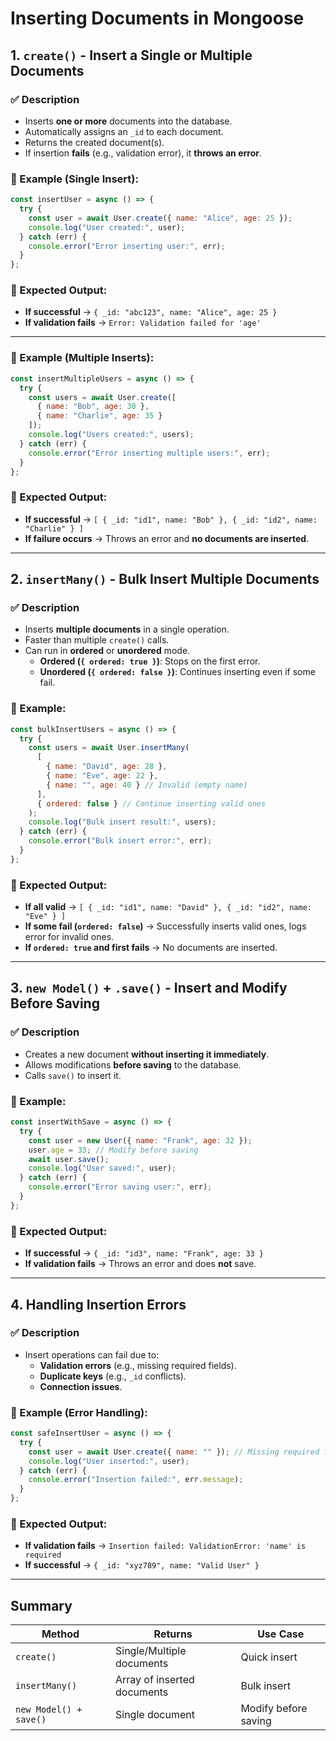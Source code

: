 # Inserting Documents in Mongoose

## 1. `create()` - Insert a Single or Multiple Documents
### ✅ Description
- Inserts **one or more** documents into the database.
- Automatically assigns an `_id` to each document.
- Returns the created document(s).
- If insertion **fails** (e.g., validation error), it **throws an error**.

### 📌 Example (Single Insert):
```js
const insertUser = async () => {
  try {
    const user = await User.create({ name: "Alice", age: 25 });
    console.log("User created:", user);
  } catch (err) {
    console.error("Error inserting user:", err);
  }
};
```

### 🔹 Expected Output:
- **If successful** → `{ _id: "abc123", name: "Alice", age: 25 }`
- **If validation fails** → `Error: Validation failed for 'age'`

---

### 📌 Example (Multiple Inserts):
```js
const insertMultipleUsers = async () => {
  try {
    const users = await User.create([
      { name: "Bob", age: 30 },
      { name: "Charlie", age: 35 }
    ]);
    console.log("Users created:", users);
  } catch (err) {
    console.error("Error inserting multiple users:", err);
  }
};
```

### 🔹 Expected Output:
- **If successful** → `[ { _id: "id1", name: "Bob" }, { _id: "id2", name: "Charlie" } ]`
- **If failure occurs** → Throws an error and **no documents are inserted**.

---

## 2. `insertMany()` - Bulk Insert Multiple Documents
### ✅ Description
- Inserts **multiple documents** in a single operation.
- Faster than multiple `create()` calls.
- Can run in **ordered** or **unordered** mode.
  - **Ordered (`{ ordered: true }`)**: Stops on the first error.
  - **Unordered (`{ ordered: false }`)**: Continues inserting even if some fail.

### 📌 Example:
```js
const bulkInsertUsers = async () => {
  try {
    const users = await User.insertMany(
      [
        { name: "David", age: 28 },
        { name: "Eve", age: 22 },
        { name: "", age: 40 } // Invalid (empty name)
      ],
      { ordered: false } // Continue inserting valid ones
    );
    console.log("Bulk insert result:", users);
  } catch (err) {
    console.error("Bulk insert error:", err);
  }
};
```

### 🔹 Expected Output:
- **If all valid** → `[ { _id: "id1", name: "David" }, { _id: "id2", name: "Eve" } ]`
- **If some fail (`ordered: false`)** → Successfully inserts valid ones, logs error for invalid ones.
- **If `ordered: true` and first fails** → No documents are inserted.

---

## 3. `new Model()` + `.save()` - Insert and Modify Before Saving
### ✅ Description
- Creates a new document **without inserting it immediately**.
- Allows modifications **before saving** to the database.
- Calls `save()` to insert it.

### 📌 Example:
```js
const insertWithSave = async () => {
  try {
    const user = new User({ name: "Frank", age: 32 });
    user.age = 33; // Modify before saving
    await user.save();
    console.log("User saved:", user);
  } catch (err) {
    console.error("Error saving user:", err);
  }
};
```

### 🔹 Expected Output:
- **If successful** → `{ _id: "id3", name: "Frank", age: 33 }`
- **If validation fails** → Throws an error and does **not** save.

---

## 4. Handling Insertion Errors
### ✅ Description
- Insert operations can fail due to:
  - **Validation errors** (e.g., missing required fields).
  - **Duplicate keys** (e.g., `_id` conflicts).
  - **Connection issues**.

### 📌 Example (Error Handling):
```js
const safeInsertUser = async () => {
  try {
    const user = await User.create({ name: "" }); // Missing required field
    console.log("User inserted:", user);
  } catch (err) {
    console.error("Insertion failed:", err.message);
  }
};
```

### 🔹 Expected Output:
- **If validation fails** → `Insertion failed: ValidationError: 'name' is required`
- **If successful** → `{ _id: "xyz789", name: "Valid User" }`

---

## Summary

| Method | Returns | Use Case |
|--------|---------|----------|
| `create()` | Single/Multiple documents | Quick insert |
| `insertMany()` | Array of inserted documents | Bulk insert |
| `new Model() + save()` | Single document | Modify before saving |
